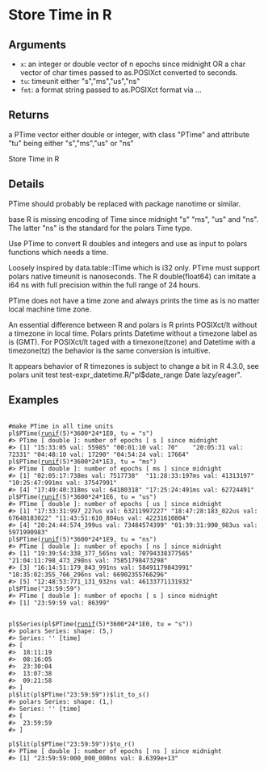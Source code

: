 # Store Time in R

## Arguments

- `x`: an integer or double vector of n epochs since midnight OR a char vector of char times passed to as.POSIXct converted to seconds.
- `tu`: timeunit either "s","ms","us","ns"
- `fmt`: a format string passed to as.POSIXct format via ...

## Returns

a PTime vector either double or integer, with class "PTime" and attribute "tu" being either "s","ms","us" or "ns"

Store Time in R

## Details

PTime should probably be replaced with package nanotime or similar.

base R is missing encoding of Time since midnight "s" "ms", "us" and "ns". The latter "ns" is the standard for the polars Time type.

Use PTime to convert R doubles and integers and use as input to polars functions which needs a time.

Loosely inspired by data.table::ITime which is i32 only. PTime must support polars native timeunit is nanoseconds. The R double(float64) can imitate a i64 ns with full precision within the full range of 24 hours.

PTime does not have a time zone and always prints the time as is no matter local machine time zone.

An essential difference between R and polars is R prints POSIXct/lt without a timezone in local time. Polars prints Datetime without a timezone label as is (GMT). For POSIXct/lt taged with a timexone(tzone) and Datetime with a timezone(tz) the behavior is the same conversion is intuitive.

It appears behavior of R timezones is subject to change a bit in R 4.3.0, see polars unit test test-expr_datetime.R/"pl$date_range Date lazy/eager".

## Examples

<pre class='r-example'> <code> <span class='r-in'><span></span></span>
<span class='r-in'><span><span class='co'>#make PTime in all time units</span></span></span>
<span class='r-in'><span><span class='va'>pl</span><span class='op'>$</span><span class='fu'>PTime</span><span class='op'>(</span><span class='fu'><a href='https://rdrr.io/r/stats/Uniform.html'>runif</a></span><span class='op'>(</span><span class='fl'>5</span><span class='op'>)</span><span class='op'>*</span><span class='fl'>3600</span><span class='op'>*</span><span class='fl'>24</span><span class='op'>*</span><span class='fl'>1E0</span>, tu <span class='op'>=</span> <span class='st'>"s"</span><span class='op'>)</span></span></span>
<span class='r-out co'><span class='r-pr'>#&gt;</span> PTime [ double ]: number of epochs [ s ] since midnight</span>
<span class='r-out co'><span class='r-pr'>#&gt;</span> [1] "15:33:05 val: 55985" "00:01:10 val: 70"    "20:05:31 val: 72331" "04:48:10 val: 17290" "04:54:24 val: 17664"</span>
<span class='r-in'><span><span class='va'>pl</span><span class='op'>$</span><span class='fu'>PTime</span><span class='op'>(</span><span class='fu'><a href='https://rdrr.io/r/stats/Uniform.html'>runif</a></span><span class='op'>(</span><span class='fl'>5</span><span class='op'>)</span><span class='op'>*</span><span class='fl'>3600</span><span class='op'>*</span><span class='fl'>24</span><span class='op'>*</span><span class='fl'>1E3</span>, tu <span class='op'>=</span> <span class='st'>"ms"</span><span class='op'>)</span></span></span>
<span class='r-out co'><span class='r-pr'>#&gt;</span> PTime [ double ]: number of epochs [ ms ] since midnight</span>
<span class='r-out co'><span class='r-pr'>#&gt;</span> [1] "02:05:17:738ms val: 7517738"  "11:28:33:197ms val: 41313197" "10:25:47:991ms val: 37547991"</span>
<span class='r-out co'><span class='r-pr'>#&gt;</span> [4] "17:49:40:318ms val: 64180318" "17:25:24:491ms val: 62724491"</span>
<span class='r-in'><span><span class='va'>pl</span><span class='op'>$</span><span class='fu'>PTime</span><span class='op'>(</span><span class='fu'><a href='https://rdrr.io/r/stats/Uniform.html'>runif</a></span><span class='op'>(</span><span class='fl'>5</span><span class='op'>)</span><span class='op'>*</span><span class='fl'>3600</span><span class='op'>*</span><span class='fl'>24</span><span class='op'>*</span><span class='fl'>1E6</span>, tu <span class='op'>=</span> <span class='st'>"us"</span><span class='op'>)</span></span></span>
<span class='r-out co'><span class='r-pr'>#&gt;</span> PTime [ double ]: number of epochs [ us ] since midnight</span>
<span class='r-out co'><span class='r-pr'>#&gt;</span> [1] "17:33:31:997_227us val: 63211997227" "18:47:28:183_022us val: 67648183022" "11:43:51:610_804us val: 42231610804"</span>
<span class='r-out co'><span class='r-pr'>#&gt;</span> [4] "20:24:44:574_399us val: 73484574399" "01:39:31:990_983us val: 5971990983" </span>
<span class='r-in'><span><span class='va'>pl</span><span class='op'>$</span><span class='fu'>PTime</span><span class='op'>(</span><span class='fu'><a href='https://rdrr.io/r/stats/Uniform.html'>runif</a></span><span class='op'>(</span><span class='fl'>5</span><span class='op'>)</span><span class='op'>*</span><span class='fl'>3600</span><span class='op'>*</span><span class='fl'>24</span><span class='op'>*</span><span class='fl'>1E9</span>, tu <span class='op'>=</span> <span class='st'>"ns"</span><span class='op'>)</span></span></span>
<span class='r-out co'><span class='r-pr'>#&gt;</span> PTime [ double ]: number of epochs [ ns ] since midnight</span>
<span class='r-out co'><span class='r-pr'>#&gt;</span> [1] "19:39:54:338_377_565ns val: 70794338377565" "21:04:11:798_473_298ns val: 75851798473298"</span>
<span class='r-out co'><span class='r-pr'>#&gt;</span> [3] "16:14:51:179_843_991ns val: 58491179843991" "18:35:02:355_766_296ns val: 66902355766296"</span>
<span class='r-out co'><span class='r-pr'>#&gt;</span> [5] "12:48:53:771_131_932ns val: 46133771131932"</span>
<span class='r-in'><span><span class='va'>pl</span><span class='op'>$</span><span class='fu'>PTime</span><span class='op'>(</span><span class='st'>"23:59:59"</span><span class='op'>)</span></span></span>
<span class='r-out co'><span class='r-pr'>#&gt;</span> PTime [ double ]: number of epochs [ s ] since midnight</span>
<span class='r-out co'><span class='r-pr'>#&gt;</span> [1] "23:59:59 val: 86399"</span>
<span class='r-in'><span></span></span>
<span class='r-in'><span></span></span>
<span class='r-in'><span><span class='va'>pl</span><span class='op'>$</span><span class='fu'>Series</span><span class='op'>(</span><span class='va'>pl</span><span class='op'>$</span><span class='fu'>PTime</span><span class='op'>(</span><span class='fu'><a href='https://rdrr.io/r/stats/Uniform.html'>runif</a></span><span class='op'>(</span><span class='fl'>5</span><span class='op'>)</span><span class='op'>*</span><span class='fl'>3600</span><span class='op'>*</span><span class='fl'>24</span><span class='op'>*</span><span class='fl'>1E0</span>, tu <span class='op'>=</span> <span class='st'>"s"</span><span class='op'>)</span><span class='op'>)</span></span></span>
<span class='r-out co'><span class='r-pr'>#&gt;</span> polars Series: shape: (5,)</span>
<span class='r-out co'><span class='r-pr'>#&gt;</span> Series: '' [time]</span>
<span class='r-out co'><span class='r-pr'>#&gt;</span> [</span>
<span class='r-out co'><span class='r-pr'>#&gt;</span> 	18:11:19</span>
<span class='r-out co'><span class='r-pr'>#&gt;</span> 	08:16:05</span>
<span class='r-out co'><span class='r-pr'>#&gt;</span> 	23:30:04</span>
<span class='r-out co'><span class='r-pr'>#&gt;</span> 	13:07:38</span>
<span class='r-out co'><span class='r-pr'>#&gt;</span> 	09:21:58</span>
<span class='r-out co'><span class='r-pr'>#&gt;</span> ]</span>
<span class='r-in'><span><span class='va'>pl</span><span class='op'>$</span><span class='fu'>lit</span><span class='op'>(</span><span class='va'>pl</span><span class='op'>$</span><span class='fu'>PTime</span><span class='op'>(</span><span class='st'>"23:59:59"</span><span class='op'>)</span><span class='op'>)</span><span class='op'>$</span><span class='fu'>lit_to_s</span><span class='op'>(</span><span class='op'>)</span></span></span>
<span class='r-out co'><span class='r-pr'>#&gt;</span> polars Series: shape: (1,)</span>
<span class='r-out co'><span class='r-pr'>#&gt;</span> Series: '' [time]</span>
<span class='r-out co'><span class='r-pr'>#&gt;</span> [</span>
<span class='r-out co'><span class='r-pr'>#&gt;</span> 	23:59:59</span>
<span class='r-out co'><span class='r-pr'>#&gt;</span> ]</span>
<span class='r-in'><span></span></span>
<span class='r-in'><span><span class='va'>pl</span><span class='op'>$</span><span class='fu'>lit</span><span class='op'>(</span><span class='va'>pl</span><span class='op'>$</span><span class='fu'>PTime</span><span class='op'>(</span><span class='st'>"23:59:59"</span><span class='op'>)</span><span class='op'>)</span><span class='op'>$</span><span class='fu'>to_r</span><span class='op'>(</span><span class='op'>)</span></span></span>
<span class='r-out co'><span class='r-pr'>#&gt;</span> PTime [ double ]: number of epochs [ ns ] since midnight</span>
<span class='r-out co'><span class='r-pr'>#&gt;</span> [1] "23:59:59:000_000_000ns val: 8.6399e+13"</span>
 </code></pre>